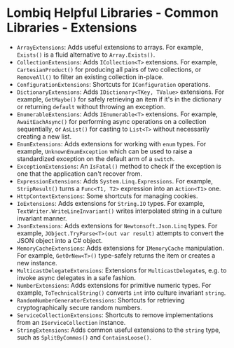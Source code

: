 # Lombiq Helpful Libraries - Common Libraries - Extensions

- `ArrayExtensions`: Adds useful extensions to arrays. For example, `Exists()` is a fluid alternative to `Array.Exists()`.
- `CollectionExtensions`: Adds `ICollection<T>` extensions. For example, `CartesianProduct()` for producing all pairs of two collections, or `RemoveAll()` to filter an existing collection in-place.
- `ConfigurationExtensions`: Shortcuts for `IConfiguration` operations.
- `DictionaryExtensions`: Adds `IDictionary<TKey, TValue>` extensions. For example, `GetMaybe()` for safely retrieving an item if it's in the dictionary or returning `default` without throwing an exception.
- `EnumerableExtensions`: Adds `IEnumerable<T>` extensions. For example, `AwaitEachAsync()` for performing async operations on a collection sequentially, or `AsList()` for casting to `List<T>` without necessarily creating a new list.
- `EnumExtensions`: Adds extensions for working with `enum` types. For example, `UnknownEnumException` which can be used to raise a standardized exception on the default arm of a `switch`.
- `ExceptionExtensions`: An `IsFatal()` method to check if the exception is one that the application can't recover from.
- `ExpressionExtensions`: Adds `System.Linq.Expressions`. For example, `StripResult()` turns a `Func<T1, T2>` expression into an `Action<T1>` one.
- `HttpContextExtensions`: Some shortcuts for managing cookies.
- `IoExtensions`: Adds extensions for `String.IO` types. For example, `TextWriter.WriteLineInvariant()` writes interpolated string in a culture invariant manner.
- `JsonExtensions`: Adds extensions for `Newtonsoft.Json.Linq` types. For example, `JObject.TryParse<T>(out var result)` attempts to convert the JSON object into a C# object.
- `MemoryCacheExtensions`: Adds extensions for `IMemoryCache` manipulation. For example, `GetOrNew<T>()` type-safely returns the item or creates a new instance.
- `MulticastDelegateExtensions`: Extensions for `MulticastDelegate`s, e.g. to invoke async delegates in a safe fashion.
- `NumberExtensions`: Adds extensions for primitive numeric types. For example, `ToTechnicalString()` converts `int` into culture invariant `string`.
- `RandomNumberGeneratorExtensions`: Shortcuts for retrieving cryptographically secure random numbers.
- `ServiceCollectionExtensions`: Shortcuts to remove implementations from an `IServiceCollection` instance.
- `StringExtensions`: Adds common useful extensions to the `string` type, such as `SplitByCommas()` and `ContainsLoose()`.
